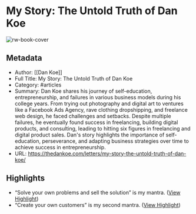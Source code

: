 # My Story: The Untold Truth of Dan Koe

![rw-book-cover](https://thedankoe.com/wp-content/uploads/2023/10/Featured-Image-1-2.png)

## Metadata
- Author: [[Dan Koe]]
- Full Title: My Story: The Untold Truth of Dan Koe
- Category: #articles
- Summary: Dan Koe shares his journey of self-education, entrepreneurship, and failures in various business models during his college years. From trying out photography and digital art to ventures like a Facebook Ads Agency, rave clothing dropshipping, and freelance web design, he faced challenges and setbacks. Despite multiple failures, he eventually found success in freelancing, building digital products, and consulting, leading to hitting six figures in freelancing and digital product sales. Dan's story highlights the importance of self-education, perseverance, and adapting business strategies over time to achieve success in entrepreneurship.
- URL: https://thedankoe.com/letters/my-story-the-untold-truth-of-dan-koe/

## Highlights
- “Solve your own problems and sell the solution” is my mantra. ([View Highlight](https://read.readwise.io/read/01hr0xh4e8yywhxn2tjhcjytsd))
- “Create your own customers” is my second mantra. ([View Highlight](https://read.readwise.io/read/01hr0xmc7s14ptzcjjag98cyt0))
